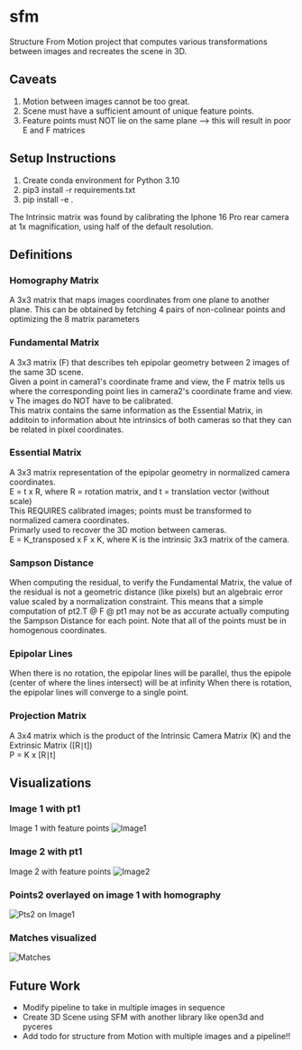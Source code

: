 # sfm
Structure From Motion project that computes various transformations between images and recreates the scene in 3D.

## Caveats
1. Motion between images cannot be too great.
2. Scene must have a sufficient amount of unique feature points.
3. Feature points must NOT lie on the same plane --> this will result in poor E and F matrices

## Setup Instructions
1. Create conda environment for Python 3.10
2. pip3 install -r requirements.txt
3. pip install -e . <br>

The Intrinsic matrix was found by calibrating the Iphone 16 Pro rear camera at 1x magnification, using half of the default resolution.


## Definitions

### Homography Matrix
A 3x3 matrix that maps images coordinates from one plane to another plane. This can be obtained by fetching 4 pairs of non-colinear points and optimizing the 8 matrix parameters

### Fundamental Matrix
A 3x3 matrix (F) that describes teh epipolar geometry between 2 images of the same 3D scene. <br>
Given a point in camera1's coordinate frame and view, the F matrix tells us where the corresponding point lies in camera2's coordinate frame and view. v
The images do NOT have to be calibrated. <br>
This matrix contains the same information as the Essential Matrix, in additoin to information about hte intrinsics of both cameras so that they can be related in pixel coordinates.

### Essential Matrix
A 3x3 matrix representation of the epipolar geometry in normalized camera coordinates. <br>
E = t x R, where R = rotation matrix, and t = translation vector (without scale) <br>
This REQUIRES calibrated images; points must be transformed to normalized camera coordinates. <br>
Primarly used to recover the 3D motion between cameras. <br>
E = K_transposed x F x K, where K is the intrinsic 3x3 matrix of the camera. <br>

### Sampson Distance
When computing the residual, to verify the Fundamental Matrix, the value of the residual is not a geometric distance (like pixels) but an algebraic error value scaled by a normalization constraint.
This means that a simple computation of pt2.T @ F @ pt1 may not be as accurate actually computing the Sampson Distance for each point.
Note that all of the points must be in homogenous coordinates.

### Epipolar Lines
When there is no rotation, the epipolar lines will be parallel, thus the epipole (center of where the lines intersect) will be at infinity
When there is rotation, the epipolar lines will converge to a single point.

### Projection Matrix
A 3x4 matrix which is the product of the Intrinsic Camera Matrix (K) and the Extrinsic Matrix ([R∣t]) <br>
P = K x [R∣t] <br>


## Visualizations

### Image 1 with pt1
Image 1 with feature points
![Image1](output_images/pts_visualization1.jpg)

### Image 2 with pt1
Image 2 with feature points
![Image2](output_images/pts_visualization2.jpg)

### Points2 overlayed on image 1 with homography
![Pts2 on Image1](output_images/pts_visualization_H_transformed_1.jpg)

### Matches visualized
![Matches](output_images/matches_visualization.jpg)


## Future Work
- Modify pipeline to take in multiple images in sequence
- Create 3D Scene using SFM with another library like open3d and pyceres
- Add todo for structure from Motion with multiple images and a pipeline!!
